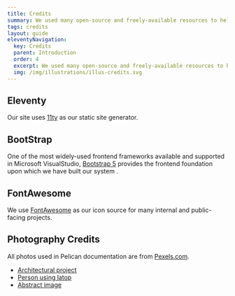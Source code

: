 ```yaml
---
title: Credits
summary: We used many open-source and freely-available resources to help us deliver this quickly and reliably. 
tags: credits
layout: guide
eleventyNavigation:
  key: Credits
  parent: Introduction
  order: 4
  excerpt: We used many open-source and freely-available resources to help us deliver this quickly and reliably.
  img: /img/illustrations/illus-credits.svg
---
```


## Eleventy
Our site uses [11ty](https://www.11ty.dev/) as our static site generator.  

## BootStrap
One of the most widely-used frontend frameworks available and supported in Microsoft VisualStudio, [Bootstrap 5](https://getbootstrap.com/) provides the frontend foundation upon which we have built our system .

## FontAwesome
We use [FontAwesome](https://fontawesome.com/v5/search?o=r&m=free&s=solid) as our icon source for many internal and public-facing projects.

## Photography Credits

All photos used in Pelican documentation are from [Pexels.com](https://pexels.com).

- [Architectural project](https://www.pexels.com/photo/architecture-blocks-blue-sky-bridge-275030/)
- [Person using latop](https://www.pexels.com/photo/person-in-white-long-sleeve-shirt-using-macbook-pro-5077047/)
- [Abstract image ](https://www.pexels.com/photo/close-up-photo-of-blue-liquid-2317711/)
